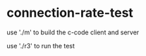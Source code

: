 # connection-rate-test

use './m' to build the c-code client and server

use './r3'  to run the test


